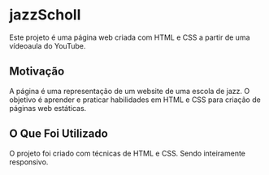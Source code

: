 # jazzScholl

Este projeto é uma página web criada com HTML e CSS a partir de uma vídeoaula do YouTube.



## Motivação

A página é uma representação de um website de uma escola de jazz. O objetivo é aprender e praticar habilidades em HTML e CSS para criação de páginas web estáticas.



## O Que Foi Utilizado

O projeto foi criado com técnicas de HTML e CSS. Sendo inteiramente responsivo.
